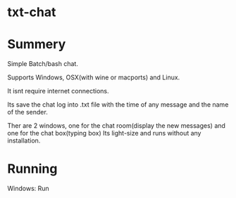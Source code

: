 # txt-chat
# Summery
Simple Batch/bash chat.

Supports Windows, OSX(with wine or macports) and Linux.

It isnt require internet connections.

Its save the chat log into .txt file with the time of any message and the name of the sender.

Ther are 2 windows, one for the chat room(display the new messages) and one for the chat box(typing box)
Its light-size and runs without any installation.

# Running
Windows:
Run 

